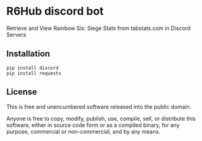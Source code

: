 # R6Hub discord bot

Retrieve and View Rainbow Six: Siege Stats from tabstats.com in Discord Servers

## Installation

```
pip install discord
pip install requests
```

## License

This is free and unencumbered software released into the public domain.

Anyone is free to copy, modify, publish, use, compile, sell, or distribute this software, either in source code form or as a compiled binary, for any purpose, commercial or non-commercial, and by any means.